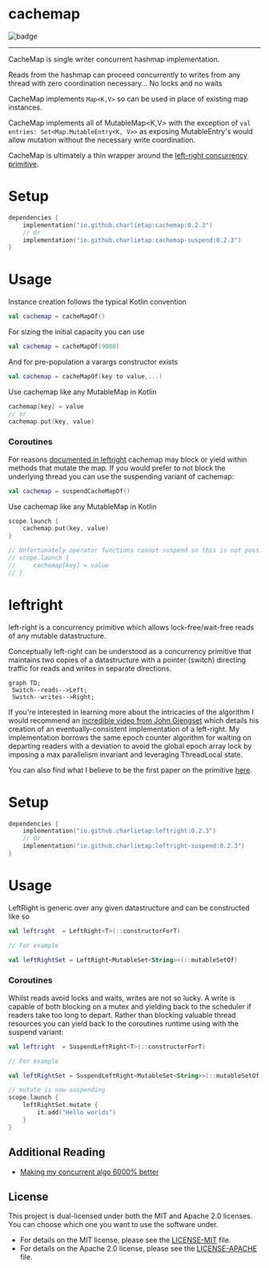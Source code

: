 # cachemap

![badge][badge-jvm]

---

CacheMap is single writer concurrent hashmap implementation.

Reads from the hashmap can proceed concurrently to writes from any thread with zero coordination necessary... No locks
and no waits

CacheMap implements `Map<K,V>` so can be used in place of existing map instances.

CacheMap implements all of MutableMap<K,V> with the exception of `val entries: Set<Map.MutableEntry<K, V>>`
as exposing MutableEntry's would allow mutation without the necessary write coordination.

CacheMap is ultimately a thin wrapper around the [left-right concurrency primitive](#leftright).

# Setup

```kotlin
dependencies {
    implementation("io.github.charlietap:cachemap:0.2.3")
    // Or
    implementation("io.github.charlietap:cachemap-suspend:0.2.3")
}
```

# Usage

Instance creation follows the typical Kotlin convention

```kotlin
val cachemap = cacheMapOf()
```

For sizing the initial capacity you can use
```kotlin
val cachemap = cacheMapOf(9000)
```
And for pre-population a varargs constructor exists
```kotlin
val cachemap = cacheMapOf(key to value,...)
```
Use cachemap like any MutableMap in Kotlin
```kotlin
cachemap[key] = value
// or
cachemap.put(key, value)
```

### Coroutines

For reasons [documented in leftright](#coroutines-1) cachemap may block or yield within methods that
mutate the map. If you would prefer to not block the underlying thread you can use the suspending variant
of cachemap:

```kotlin
val cachemap = suspendCacheMapOf()
```
Use cachemap like any MutableMap in Kotlin
```kotlin
scope.launch {
    cachemap.put(key, value)
}

// Unfortunately operator functions cannot suspend so this is not possible
// scope.launch {
//     cachemap[key] = value
// }
```

# leftright

left-right is a concurrency primitive which allows lock-free/wait-free reads of any mutable datastructure.

Conceptually left-right can be understood as a concurrency primitive that maintains two copies of a datastructure with a pointer (switch)
directing traffic for reads and writes in separate directions.

```mermaid
graph TD;
 Switch--reads-->Left;
 Switch--writes-->Right;
```

If you're interested in learning more about the intricacies of the algorithm I would recommend an [incredible video from John Gjengset](https://youtu.be/eLNAMEoKAAc?si=OwLcy5kWJRFxCHtH)
which details his creation of an eventually-consistent implementation of a left-right.
My implementation borrows the same epoch counter algorithm for waiting on departing readers with a deviation to avoid the global epoch array lock
by imposing a max parallelism invariant and leveraging ThreadLocal state.

You can also find what I believe to be the first paper on the primitive [here](https://hal.science/hal-01207881/document).

# Setup

```kotlin
dependencies {
    implementation("io.github.charlietap:leftright:0.2.3")
    // Or
    implementation("io.github.charlietap:leftright-suspend:0.2.3")
}
```

# Usage

LeftRight is generic over any given datastructure and can be constructed like so

```kotlin
val leftright  = LeftRight<T>(::constructorForT)

// For example

val leftRightSet = LeftRight<MutableSet<String>>(::mutableSetOf)
```

### Coroutines

Whilst reads avoid locks and waits, writes are not so lucky. A write is capable of both
blocking on a mutex and yielding back to the scheduler if readers take too long to depart.
Rather than blocking valuable thread resources you can yield back to the coroutines runtime
using with the suspend variant:

```kotlin
val leftright  = SuspendLeftRight<T>(::constructorForT)

// For example

val leftRightSet = SuspendLeftRight<MutableSet<String>>(::mutableSetOf)

// mutate is now suspending
scope.launch {
    leftRightSet.mutate {
        it.add("Hello worlds")
    }
}
```

## Additional Reading

- [Making my concurrent algo 6000% better](https://dev.to/charlietap/making-my-concurrent-algorithm-6000-better-24oo)


## License

This project is dual-licensed under both the MIT and Apache 2.0 licenses. You can choose which one you want to use the software under.

- For details on the MIT license, please see the [LICENSE-MIT](LICENSE-MIT) file.
- For details on the Apache 2.0 license, please see the [LICENSE-APACHE](LICENSE-APACHE) file.

[badge-jvm]: http://img.shields.io/badge/-jvm-DB413D.svg?style=flat
